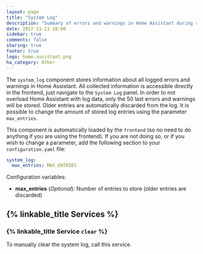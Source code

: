 ```yaml
---
layout: page
title: "System Log"
description: "Summary of errors and warnings in Home Assistant during runtime."
date: 2017-11-11 18:00
sidebar: true
comments: false
sharing: true
footer: true
logo: home-assistant.png
ha_category: Other
---
```


The `system_log` component stores information about all logged errors and warnings in Home Assistant. All collected information is accessible directly in the frontend, just navigate to the `System Log` panel. In order to not overload Home Assistant with log data, only the 50 last errors and warnings will be stored. Older entries are automatically discarded from the log. It is possible to change the amount of stored log entries using the parameter `max_entries`.

This component is automatically loaded by the `frontend` (so no need to do anything if you are using the frontend). If you are not doing so, or if you wish to change a parameter, add the following section to your `configuration.yaml` file: 

```yaml
system_log:
  max_entries: MAX_ENTRIES
```

Configuration variables:

- **max_entries** (*Optional*): Number of entries to store (older entries are discarded)

## {% linkable_title Services %}

### {% linkable_title Service `clear` %}

To manually clear the system log, call this service.

